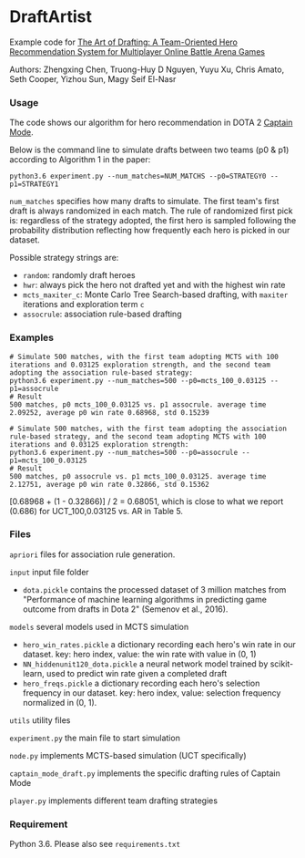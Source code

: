 # DraftArtist

Example code for [
The Art of Drafting: A Team-Oriented Hero Recommendation System for Multiplayer Online Battle Arena Games](https://arxiv.org/abs/1806.10130)

Authors: Zhengxing Chen, Truong-Huy D Nguyen, Yuyu Xu, Chris Amato, Seth Cooper, Yizhou Sun, Magy Seif El-Nasr

### Usage
The code shows our algorithm for hero recommendation in DOTA 2 [Captain Mode](https://dota2.gamepedia.com/g00/Game_modes?i10c.encReferrer=aHR0cHM6Ly93d3cuZ29vZ2xlLmNvbS8%3D&i10c.ua=1#Captains_Mode).

Below is the command line to simulate drafts between two teams (p0 & p1) according to Algorithm 1 in the paper:  
```
python3.6 experiment.py --num_matches=NUM_MATCHS --p0=STRATEGY0 --p1=STRATEGY1 
```
`num_matches` specifies how many drafts to simulate. The first team's first draft is always randomized in each match. The rule of randomized first pick is: regardless of the strategy adopted, the first hero
is sampled following the probability distribution reflecting how frequently each hero is picked in our dataset. 

Possible strategy strings are:
* `random`: randomly draft heroes
* `hwr`: always pick the hero not drafted yet and with the highest win rate
* `mcts_maxiter_c`: Monte Carlo Tree Search-based drafting, with `maxiter` iterations and exploration term `c`
* `assocrule`: association rule-based drafting

### Examples
```
# Simulate 500 matches, with the first team adopting MCTS with 100 iterations and 0.03125 exploration strength, and the second team adopting the association rule-based strategy:
python3.6 experiment.py --num_matches=500 --p0=mcts_100_0.03125 --p1=assocrule 
# Result
500 matches, p0 mcts_100_0.03125 vs. p1 assocrule. average time 2.09252, average p0 win rate 0.68968, std 0.15239 
```

```
# Simulate 500 matches, with the first team adopting the association rule-based strategy, and the second team adopting MCTS with 100 iterations and 0.03125 exploration strength:
python3.6 experiment.py --num_matches=500 --p0=assocrule --p1=mcts_100_0.03125 
# Result
500 matches, p0 assocrule vs. p1 mcts_100_0.03125. average time 2.12751, average p0 win rate 0.32866, std 0.15362 
```
[0.68968 + (1 - 0.32866)] / 2 = 0.68051, which is close to what we report (0.686) for UCT_100,0.03125 vs. AR in Table 5. 

### Files
`apriori` files for association rule generation. 

`input` input file folder
* `dota.pickle` contains the processed dataset of 3 million matches from "Performance of machine learning algorithms in predicting
game outcome from drafts in Dota 2" (Semenov et al., 2016). 

`models` several models used in MCTS simulation

* `hero_win_rates.pickle` a dictionary recording each hero's win rate in our dataset. key: hero index, value: the win rate with value in (0, 1)
* `NN_hiddenunit120_dota.pickle` a neural network model trained by scikit-learn, used to predict win rate given a completed draft
* `hero_freqs.pickle` a dictionary recording each hero's selection frequency in our dataset. key: hero index, value: selection frequency normalized in (0, 1).

`utils` utility files

`experiment.py` the main file to start simulation

`node.py` implements MCTS-based simulation (UCT specifically)

`captain_mode_draft.py` implements the specific drafting rules of Captain Mode

`player.py` implements different team drafting strategies

### Requirement

Python 3.6. Please also see `requirements.txt`